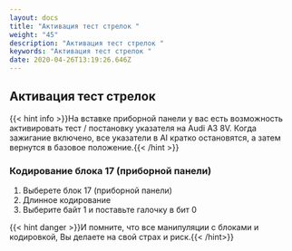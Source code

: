 ```yaml
---
layout: docs
title: "Активация тест стрелок "
weight: "45"
description: "Активация тест стрелок "
keywords: "Активация тест стрелок "
date: 2020-04-26T13:19:26.646Z
---
```

## Активация тест стрелок 

{{< hint info >}}На вставке приборной панели у вас есть возможность активировать тест / постановку указателя на Audi A3 8V. Когда зажигание включено, все указатели в AI кратко остановятся, а затем вернутся в базовое положение.{{< /hint >}}

### **Кодирование блока 17 (приборной панели)**

1. Выберете блок 17 (приборной панели)
1. Длинное кодирование
1. Выберите байт 1 и поставьте галочку в бит 0

{{< hint danger >}}И помните, что все манипуляции с блоками и кодировкой, Вы делаете на свой страх и риск.{{< /hint>}}